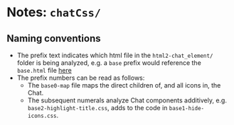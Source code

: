 # Notes: `chatCss/` 

## Naming conventions

- The prefix text indicates which html file in the `html2-chat_element/` folder is being analyzed, e.g. a `base` prefix would reference the `base.html` file [here](../html2-chat_element/single-pair/base.html)
- The prefix numbers can be read as follows:
  - The  `base0-map` file maps the direct children of, and all icons in, the Chat.
  - The subsequent numerals analyze  Chat components additively, e.g. `base2-highlight-title.css`, adds to the code in `base1-hide-icons.css`.